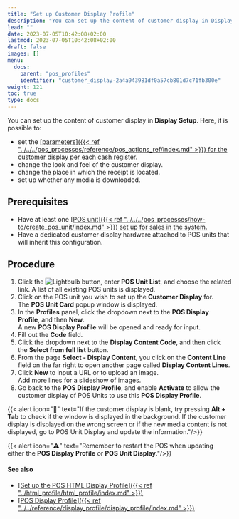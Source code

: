 ```yaml
---
title: "Set up Customer Display Profile"
description: "You can set up the content of customer display in Display Setup."
lead: ""
date: 2023-07-05T10:42:08+02:00
lastmod: 2023-07-05T10:42:08+02:00
draft: false
images: []
menu:
  docs:
    parent: "pos_profiles"
    identifier: "customer_display-2a4a943981df0a57cb801d7c71fb300e"
weight: 121
toc: true
type: docs
---
```


You can set up the content of customer display in **Display Setup**. Here, it is possible to:

- set the [<ins>parameters<ins>]({{< ref "../../../pos_processes/reference/pos_actions_ref/index.md" >}}) for the customer display per each cash register. 
- change the look and feel of the customer display.
- change the place in which the receipt is located.
- set up whether any media is downloaded.

## Prerequisites

 - Have at least one [<ins>POS unit<ins>]({{< ref "../../../pos_processes/how-to/create_pos_unit/index.md" >}}) set up for sales in the system.
 - Have a dedicated customer display hardware attached to POS units that will inherit this configuration.

## Procedure 

1. Click the ![Lightbulb](Lightbulb_icon.PNG) button, enter **POS Unit List**, and choose the related link. 
   A list of all existing POS units is displayed. 
2. Click on the POS unit you wish to set up the **Customer Display** for.  
   The **POS Unit Card** popup window is displayed.
3. In the **Profiles** panel, click the dropdown next to the **POS Display Profile**, and then **New**.  
   A new **POS Display Profile** will be opened and ready for input.
4. Fill out the **Code** field.
5. Click the dropdown next to the **Display Content Code**, and then click the **Select from full list** button.
6. From the page **Select - Display Content**, you click on the **Content Line** field on the far right to open another page called **Display Content Lines**.
7. Click **New** to input a URL or to upload an image.    
   Add more lines for a slideshow of images.
8. Go back to the **POS Display Profile**, and enable **Activate** to allow the customer display of POS Units to use this **POS Display Profile**.

{{< alert icon="📝" text="If the customer display is blank, try pressing <b>Alt + Tab</b> to check if the window is displayed in the background. If the customer display is displayed on the wrong screen or if the new media content is not displayed, go to POS Unit Display and update the information."/>}}

{{< alert icon="⚠️" text="Remember to restart the POS when updating either the <b>POS Display Profile</b> or <b>POS Unit Display</b>."/>}}

#### See also

- [<ins>Set up the POS HTML Display Profile<ins>]({{< ref "../html_profile/html_profile/index.md" >}})
- [<ins>POS Display Profile<ins>]({{< ref "../../reference/display_profile/display_profile/index.md" >}})